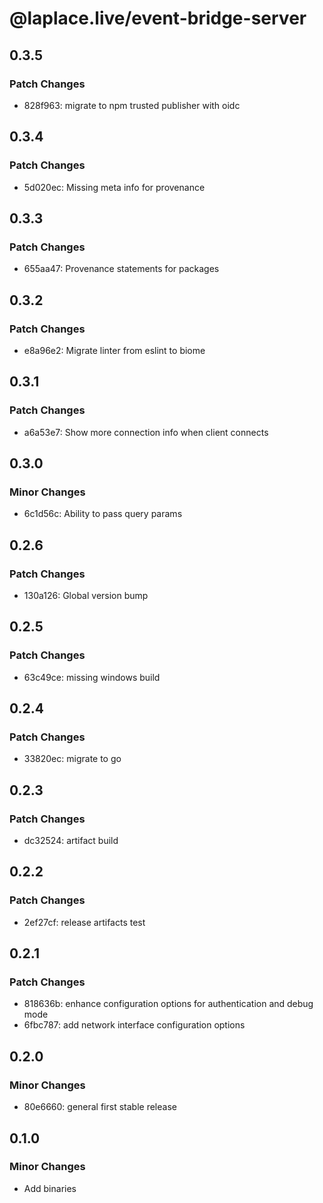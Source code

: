 # @laplace.live/event-bridge-server

## 0.3.5

### Patch Changes

- 828f963: migrate to npm trusted publisher with oidc

## 0.3.4

### Patch Changes

- 5d020ec: Missing meta info for provenance

## 0.3.3

### Patch Changes

- 655aa47: Provenance statements for packages

## 0.3.2

### Patch Changes

- e8a96e2: Migrate linter from eslint to biome

## 0.3.1

### Patch Changes

- a6a53e7: Show more connection info when client connects

## 0.3.0

### Minor Changes

- 6c1d56c: Ability to pass query params

## 0.2.6

### Patch Changes

- 130a126: Global version bump

## 0.2.5

### Patch Changes

- 63c49ce: missing windows build

## 0.2.4

### Patch Changes

- 33820ec: migrate to go

## 0.2.3

### Patch Changes

- dc32524: artifact build

## 0.2.2

### Patch Changes

- 2ef27cf: release artifacts test

## 0.2.1

### Patch Changes

- 818636b: enhance configuration options for authentication and debug mode
- 6fbc787: add network interface configuration options

## 0.2.0

### Minor Changes

- 80e6660: general first stable release

## 0.1.0

### Minor Changes

- Add binaries
